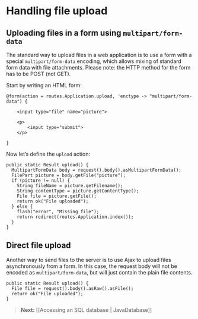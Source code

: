 # Handling file upload

## Uploading files in a form using `multipart/form-data`

The standard way to upload files in a web application is to use a form with a special `multipart/form-data` encoding, which allows mixing of standard form data with file attachments. Please note: the HTTP method for the form has to be POST (not GET). 

Start by writing an HTML form:

```
@form(action = routes.Application.upload, 'enctype -> "multipart/form-data") {
    
    <input type="file" name="picture">
    
    <p>
        <input type="submit">
    </p>
    
}
```

Now let’s define the `upload` action:

```
public static Result upload() {
  MultipartFormData body = request().body().asMultipartFormData();
  FilePart picture = body.getFile("picture");
  if (picture != null) {
    String fileName = picture.getFilename();
    String contentType = picture.getContentType(); 
    File file = picture.getFile();
    return ok("File uploaded");
  } else {
    flash("error", "Missing file");
    return redirect(routes.Application.index());    
  }
}
```

## Direct file upload

Another way to send files to the server is to use Ajax to upload files asynchronously from a form. In this case, the request body will not be encoded as `multipart/form-data`, but will just contain the plain file contents.

```
public static Result upload() {
  File file = request().body().asRaw().asFile();
  return ok("File uploaded");
}
```

> **Next:** [[Accessing an SQL database | JavaDatabase]]
